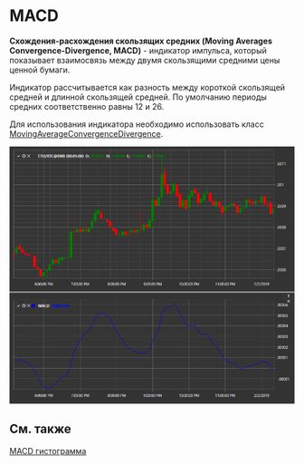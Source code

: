 # MACD

**Схождения\-расхождения скользящих средних (Moving Averages Convergence\-Divergence, MACD)** \- индикатор импульса, который показывает взаимосвязь между двумя скользящими средними цены ценной бумаги. 

Индикатор рассчитывается как разность между короткой скользящей средней и длинной скользящей средней. По умолчанию периоды средних соответственно равны 12 и 26. 

Для использования индикатора необходимо использовать класс [MovingAverageConvergenceDivergence](xref:StockSharp.Algo.Indicators.MovingAverageConvergenceDivergence). 



![IndicatorMovingAverageConvergenceDivergence](../../../../images/indicatormovingaverageconvergencedivergence.png)

## См. также

[MACD гистограмма](macd_histogram.md)
